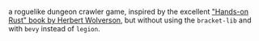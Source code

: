 a roguelike dungeon crawler game, inspired by the excellent ["Hands-on Rust" book by Herbert Wolverson](https://github.com/thebracket/HandsOnRust), but without using the `bracket-lib` and with `bevy` instead of `legion`. 
